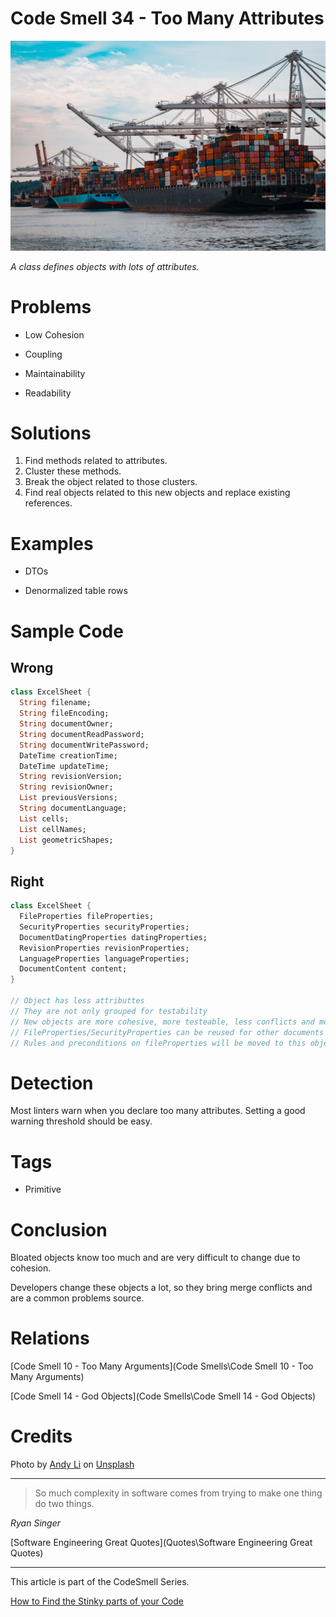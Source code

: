 # Code Smell 34 - Too Many Attributes

![Code Smell 34 - Too Many Attributes](andy-li-CpsTAUPoScw-unsplash.jpg)

*A class defines objects with lots of attributes.*

# Problems

- Low Cohesion

- Coupling

- Maintainability

- Readability

# Solutions

1. Find methods related to attributes.
2. Cluster these methods.
3. Break the object related to those clusters.
4. Find real objects related to this new objects and replace existing references.

# Examples

- DTOs

- Denormalized table rows

# Sample Code

## Wrong

[Gist Url]: # (https://gist.github.com/mcsee/b6c664aef3247af3bc48d19f3d47d20e)
```dart
class ExcelSheet {
  String filename;
  String fileEncoding;
  String documentOwner;
  String documentReadPassword;
  String documentWritePassword;  
  DateTime creationTime;
  DateTime updateTime;  
  String revisionVersion;
  String revisionOwner;
  List previousVersions;  
  String documentLanguage;  
  List cells;
  List cellNames;
  List geometricShapes;  
}
```

## Right

[Gist Url]: # (https://gist.github.com/mcsee/c34dd227f16b52772f8c4cfbb31841e8)
```dart
class ExcelSheet {
  FileProperties fileProperties;
  SecurityProperties securityProperties;
  DocumentDatingProperties datingProperties;
  RevisionProperties revisionProperties;
  LanguageProperties languageProperties;
  DocumentContent content;  
}

// Object has less attributtes
// They are not only grouped for testability
// New objects are more cohesive, more testeable, less conflicts and more reusable
// FileProperties/SecurityProperties can be reused for other documents
// Rules and preconditions on fileProperties will be moved to this object so ExcelSheet constructor will be cleaner
```

# Detection

Most linters warn when you declare too many attributes. Setting a good warning threshold should be easy.

# Tags

- Primitive

# Conclusion

Bloated objects know too much and are very difficult to change due to cohesion.

Developers change these objects a lot, so they bring merge conflicts and are a common problems source.

# Relations

[Code Smell 10 - Too Many Arguments](Code Smells\Code Smell 10 - Too Many Arguments)

[Code Smell 14 - God Objects](Code Smells\Code Smell 14 - God Objects)

# Credits

Photo by [Andy Li](https://unsplash.com/@andasta) on [Unsplash](https://unsplash.com/s/photos/container)

* * *

> So much complexity in software comes from trying to make one thing do two things.

_Ryan Singer_

[Software Engineering Great Quotes](Quotes\Software Engineering Great Quotes)

* * *

This article is part of the CodeSmell Series.

[How to Find the Stinky parts of your Code]()

